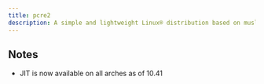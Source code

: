```yaml
---
title: pcre2
description: A simple and lightweight Linux® distribution based on musl libc and toybox
---
```


## Notes
- JIT is now available on all arches as of 10.41
